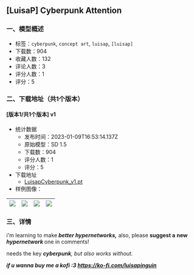 ## [LuisaP] Cyberpunk Attention 
### 一、模型概述

- 标签：`cyberpunk`, `concept art`, `luisap`, `[luisap]`
- 下载数：904
- 收藏人数：132
- 评论人数：3
- 评分人数：1
- 评分：5

### 二、下载地址（共1个版本）

#### [版本1/共1个版本] v1

- 统计数据
  - 发布时间：2023-01-09T16:53:14.137Z
  - 原始模型：SD 1.5
  - 下载数：904
  - 评分人数：1
  - 评分：5
- 下载地址
  - [LuisapCyberpunk_v1.pt](https://civitai.com/api/download/models/4708)
- 样例图像：

| <img src="https://image.civitai.com/xG1nkqKTMzGDvpLrqFT7WA/024874a6-9548-4b16-c382-a833b46d7000/width=450/33256.jpeg" /> | <img src="https://image.civitai.com/xG1nkqKTMzGDvpLrqFT7WA/1308f46c-c4d4-4d9c-e309-798e226f4000/width=450/33261.jpeg" /> | <img src="https://image.civitai.com/xG1nkqKTMzGDvpLrqFT7WA/e12fc735-701e-47c4-c2cb-ba3ca6c5f000/width=450/33260.jpeg" /> | <img src="https://image.civitai.com/xG1nkqKTMzGDvpLrqFT7WA/4725727d-4140-4013-e42b-419c93f7a000/width=450/33259.jpeg" /> |
| ---- | ---- | ---- | ---- |


### 三、详情
<p>i'm learning to make<strong><em> better hypernetworks,</em></strong> also, please <strong>suggest a</strong> <strong>new <em>hypernetwork </em></strong>one in comments!</p><p>needs the key <strong><em>cyberpunk</em></strong><em>, but also works without.</em></p><p><strong><em> if u wanna buy me a kofi :3 </em></strong><a target="_blank" rel="ugc" href="https://ko-fi.com/luisapinguin"><strong><em>https://ko-fi.com/luisapinguin</em></strong></a></p>